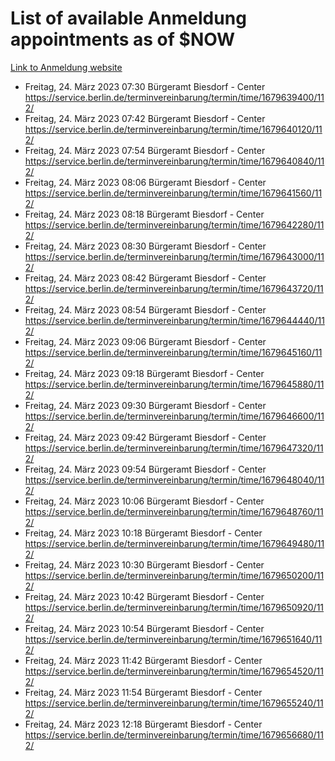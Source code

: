 # List of available Anmeldung appointments as of $NOW
[Link to Anmeldung website](https://service.berlin.de/terminvereinbarung/termin/tag.php?termin=1&anliegen[]=120686&dienstleisterlist=122210,122217,327316,122219,327312,122227,327314,122231,327346,122243,327348,122254,122252,329742,122260,329745,122262,329748,122271,327278,122273,327274,122277,327276,330436,122280,327294,122282,327290,122284,327292,122291,327270,122285,327266,122286,327264,122296,327268,150230,329760,122297,327286,122294,327284,122312,329763,122314,329775,122304,327330,122311,327334,122309,327332,317869,122281,327352,122279,329772,122283,122276,327324,122274,327326,122267,329766,122246,327318,122251,327320,122257,327322,122208,327298,122226,327300&herkunft=http%3A%2F%2Fservice.berlin.de%2Fdienstleistung%2F120686%2F)
- Freitag, 24. März 2023 07:30 Bürgeramt Biesdorf - Center https://service.berlin.de/terminvereinbarung/termin/time/1679639400/112/
- Freitag, 24. März 2023 07:42 Bürgeramt Biesdorf - Center https://service.berlin.de/terminvereinbarung/termin/time/1679640120/112/
- Freitag, 24. März 2023 07:54 Bürgeramt Biesdorf - Center https://service.berlin.de/terminvereinbarung/termin/time/1679640840/112/
- Freitag, 24. März 2023 08:06 Bürgeramt Biesdorf - Center https://service.berlin.de/terminvereinbarung/termin/time/1679641560/112/
- Freitag, 24. März 2023 08:18 Bürgeramt Biesdorf - Center https://service.berlin.de/terminvereinbarung/termin/time/1679642280/112/
- Freitag, 24. März 2023 08:30 Bürgeramt Biesdorf - Center https://service.berlin.de/terminvereinbarung/termin/time/1679643000/112/
- Freitag, 24. März 2023 08:42 Bürgeramt Biesdorf - Center https://service.berlin.de/terminvereinbarung/termin/time/1679643720/112/
- Freitag, 24. März 2023 08:54 Bürgeramt Biesdorf - Center https://service.berlin.de/terminvereinbarung/termin/time/1679644440/112/
- Freitag, 24. März 2023 09:06 Bürgeramt Biesdorf - Center https://service.berlin.de/terminvereinbarung/termin/time/1679645160/112/
- Freitag, 24. März 2023 09:18 Bürgeramt Biesdorf - Center https://service.berlin.de/terminvereinbarung/termin/time/1679645880/112/
- Freitag, 24. März 2023 09:30 Bürgeramt Biesdorf - Center https://service.berlin.de/terminvereinbarung/termin/time/1679646600/112/
- Freitag, 24. März 2023 09:42 Bürgeramt Biesdorf - Center https://service.berlin.de/terminvereinbarung/termin/time/1679647320/112/
- Freitag, 24. März 2023 09:54 Bürgeramt Biesdorf - Center https://service.berlin.de/terminvereinbarung/termin/time/1679648040/112/
- Freitag, 24. März 2023 10:06 Bürgeramt Biesdorf - Center https://service.berlin.de/terminvereinbarung/termin/time/1679648760/112/
- Freitag, 24. März 2023 10:18 Bürgeramt Biesdorf - Center https://service.berlin.de/terminvereinbarung/termin/time/1679649480/112/
- Freitag, 24. März 2023 10:30 Bürgeramt Biesdorf - Center https://service.berlin.de/terminvereinbarung/termin/time/1679650200/112/
- Freitag, 24. März 2023 10:42 Bürgeramt Biesdorf - Center https://service.berlin.de/terminvereinbarung/termin/time/1679650920/112/
- Freitag, 24. März 2023 10:54 Bürgeramt Biesdorf - Center https://service.berlin.de/terminvereinbarung/termin/time/1679651640/112/
- Freitag, 24. März 2023 11:42 Bürgeramt Biesdorf - Center https://service.berlin.de/terminvereinbarung/termin/time/1679654520/112/
- Freitag, 24. März 2023 11:54 Bürgeramt Biesdorf - Center https://service.berlin.de/terminvereinbarung/termin/time/1679655240/112/
- Freitag, 24. März 2023 12:18 Bürgeramt Biesdorf - Center https://service.berlin.de/terminvereinbarung/termin/time/1679656680/112/

